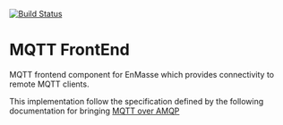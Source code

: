 [![Build Status](https://travis-ci.org/EnMasseProject/mqtt-frontend.svg?branch=master)](https://travis-ci.org/EnMasseProject/mqtt-frontend)

# MQTT FrontEnd
MQTT frontend component for EnMasse which provides connectivity to remote MQTT clients.

This implementation follow the specification defined by the following documentation for bringing [MQTT over AMQP](https://github.com/EnMasseProject/enmasse/blob/master/mqtt-over-amqp/README.md)
